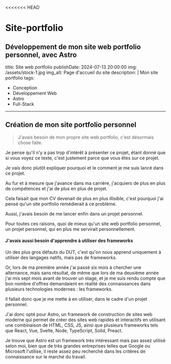 <<<<<<< HEAD

# Site-portfolio

## Développement de mon site web portfolio personnel, avec Astro

title: Site web portfolio
publishDate: 2024-07-13 20:00:00
img: /assets/stock-1.jpg
img_alt: Page d'accueil du site
description: |
Mon site portfolio
tags:

- Conception
- Développement Web
- Astro
- Full-Stack

---

## Création de mon site portfolio personnel

> J'avais besoin de mon propre site web portfolio, c'est désormais chose faite.

Je pense qu'il n'y a pas trop d'intérêt à présenter ce projet, étant donné que si vous voyez ce texte, c'est justement parce que vous êtes sur ce projet.

Je vais donc plutôt expliquer pourquoi et le comment je me suis lancé dans ce projet.

Au fur et à mesure que j'avance dans ma carrière, j'acquiers de plus en plus de compétences et j'ai de plus en plus de projet.

Cela faisait que mon CV devenait de plus en plus illisible, c'est pourquoi j'ai pensé qu'un site portfolio remédierait à ce problème.

Aussi, j'avais besoin de me lancer enfin dans un projet personnel.

Pour toutes ces raisons, quoi de mieux qu'un site web portfolio personnel, un projet personnel, qui en plus me servirait personnellement.

#### J'avais aussi besoin d'apprendre à utiliser des frameworks

Un des plus gros défauts du DUT, c'est qu'on nous apprend uniquement à utiliser des langages natifs, mais pas de frameworks.

Or, lors de ma première année j'ai passé six mois à chercher une alternance, mais sans résultat, de même que lors de ma deuxième année j'ai mis sept mois avant de trouver un stage, et je me suis rendu compte que bon nombre d'offres demandaient en réalité des connaissances dans plusieurs technologies modernes : les frameworks.

Il fallait donc que je me mette à en utiliser, dans le cadre d'un projet personnel.

J'ai donc opté pour Astro, un framework de construction de sites web moderne qui permet de créer des sites web rapides et interactifs en utilisant une combinaison de HTML, CSS, JS, ainsi que plusieurs frameworks tels que React, Vue, Svelte, Node, TypeScript, Solid, Preact.

Je trouve que Astro est un framework très intéressant mais pas assez utilisé selon moi, bien que de très grandes entreprises telles que Google ou Microsoft l'utilise, il reste assez peu recherché dans les critères de connaissance sur le marché du travail.

